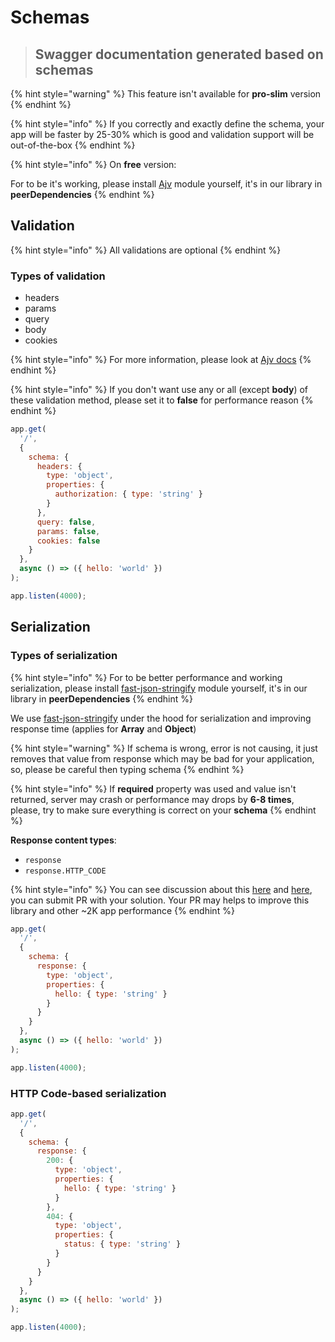 # Schemas

> ## Swagger documentation generated based on schemas

{% hint style="warning" %}
This feature isn't available for **pro-slim** version
{% endhint %}

{% hint style="info" %}
If you correctly and exactly define the schema, your app will be faster by 25-30% which is good and validation support will be out-of-the-box
{% endhint %}

{% hint style="info" %}
On **free** version:

For to be it's working, please install [Ajv](http://ajv.js.org/) module yourself, it's in our library in **peerDependencies**
{% endhint %}

## Validation

{% hint style="info" %}
All validations are optional
{% endhint %}

### Types of validation

* headers
* params
* query
* body
* cookies

{% hint style="info" %}
For more information, please look at [Ajv docs](http://ajv.js.org/)
{% endhint %}

{% hint style="info" %}
If you don't want use any or all \(except **body**\) of these validation method, please set it to **false** for performance reason
{% endhint %}

```javascript
app.get(
  '/',
  {
    schema: {
      headers: {
        type: 'object',
        properties: {
          authorization: { type: 'string' }
        }
      },
      query: false,
      params: false,
      cookies: false
    }
  },
  async () => ({ hello: 'world' })
);

app.listen(4000);
```

## Serialization

### Types of serialization

{% hint style="info" %}
For to be better performance and working serialization, please install [fast-json-stringify](https://github.com/fastify/fast-json-stringify) module yourself, it's in our library in **peerDependencies**
{% endhint %}

We use [fast-json-stringify](https://github.com/fastify/fast-json-stringify) under the hood for serialization and improving response time \(applies for **Array** and **Object**\)

{% hint style="warning" %}
If schema is wrong, error is not causing, it just removes that value from response which may be bad for your application, so, please be careful then typing schema
{% endhint %}

{% hint style="info" %}
If **required** property was used and value isn't returned, server may crash or performance may drops by **6-8 times**, please, try to make sure everything is correct on your **schema**
{% endhint %}

**Response content types**: 

* `response`
* `response.HTTP_CODE`

{% hint style="info" %}
You can see discussion about this [here](https://github.com/fastify/fast-json-stringify/issues/169) and [here](https://github.com/fastify/fast-json-stringify/pull/172), you can submit PR with your solution. Your PR may helps to improve this library and other ~2K app performance
{% endhint %}

```javascript
app.get(
  '/',
  {
    schema: {
      response: {
        type: 'object',
        properties: {
          hello: { type: 'string' }
        }
      }
    }
  },
  async () => ({ hello: 'world' })
);

app.listen(4000);
```

### **HTTP Code-based serialization**

```javascript
app.get(
  '/',
  {
    schema: {
      response: {
        200: {
          type: 'object',
          properties: {
            hello: { type: 'string' }
          }
        },
        404: {
          type: 'object',
          properties: {
            status: { type: 'string' }
          }
        }
      }
    }
  },
  async () => ({ hello: 'world' })
);

app.listen(4000);
```

